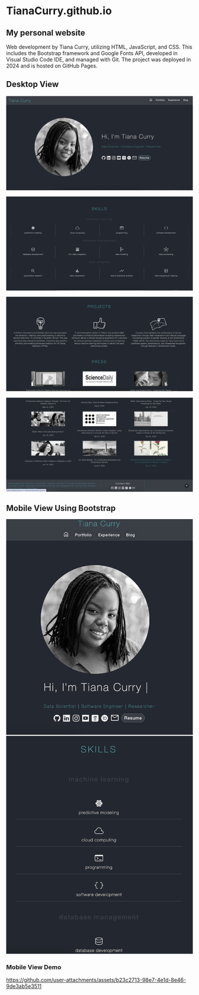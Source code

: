 # TianaCurry.github.io

## My personal website

Web development by Tiana Curry, utilizing HTML, JavaScript, and CSS. This includes the Bootstrap framework and Google Fonts API, developed in Visual Studio Code IDE, and managed with Git. The project was deployed in 2024 and is hosted on GitHub Pages.

## Desktop View

![image](./images/readme-media/desktop-view-1.png)

![image](./images/readme-media/desktop-view-2.png)

![image](./images/readme-media/desktop-view-3.png)

![image](./images/readme-media/desktop-view-4.png)

## Mobile View Using Bootstrap

<div class="row" style="content:'' clear:both display:table">
  <div class="column" style="float:left width=50% padding=5px">
    <img src="./images/readme-media/mobile-view-1.png" height="auto">
  </div>
  <div class="column" style="float:left width=50% padding=5px">
    <img src="./images/readme-media/mobile-view-2.png" height="auto">
  </div>
</div>




### Mobile View Demo

https://github.com/user-attachments/assets/b23c2713-98e7-4e1d-8e46-9de3ab5e3511
